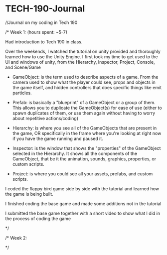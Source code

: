 # TECH-190-Journal
//Journal on my coding in Tech 190

/*
Week 1: (hours spent: ~5-7)

Had introduction to Tech 190 in class.

Over the weekends, I watched the tutorial on unity provided and thoroughly learned how to use the Unity Engine.
I first took my time to get used to the UI and windows of unity, from the Hierarchy, Inspector, Project, Console, and Scene/Game

- GameObject: is the term used to describe aspects of a game. From the camera used to show what the player could see, props and objects in the game itself, and hidden controllers that does specific things like emit particles.

- Prefab: is basically a "blueprint" of a GameObject or a group of them. This allows you to duplicate the GameObject(s) for ease of use (either to spawn duplicates of them, or use them again without having to worry about repetitive actions/coding)

- Hierarchy: is where you see all of the GameObjects that are present in the game, OR specifically in the frame where you're looking at right now if you have the game running and paused it.

- Inspector: is the window that shows the "properties" of the GameObject selected in the Hierarchy. It shows all the components of the GameObject, that be it the animation, sounds, graphics, properties, or custom scripts.

- Project: is where you could see all your assets, prefabs, and custom scripts.

I coded the flappy bird game side by side with the tutorial and learned how the game is being built.

I finished coding the base game and made some additions not in the tutorial

I submitted the base game together with a short video to show what I did in the process of coding the game

*/

/*
Week 2: 

*/
